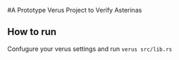 #A Prototype Verus Project to Verify Asterinas
## How to run
Confugure your verus settings and run
`verus src/lib.rs`
